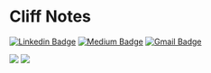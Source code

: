 # Cliff Notes    
[![Linkedin Badge](https://img.shields.io/badge/-meerapatelmd-blue?style=flat&logo=Linkedin&logoColor=white&link=https://www.linkedin.com/in/meera-patel-md/)](https://www.linkedin.com/in/meera-patel-md/) [![Medium Badge](https://img.shields.io/badge/-@meerapatelmd-000000?style=flat&labelColor=000000&logo=Medium&link=https://medium.com/@meerapatelmd)](https://medium.com/@meerapatelmd) [![Gmail Badge](https://img.shields.io/badge/-patelmeeray-c14438?style=flat&logo=Gmail&logoColor=white&link=mailto:patelmeeray@gmail.com)](mailto:patelmeeray@gmail.com)  

<p align = "left"> 
  <img src = "https://github-readme-stats.vercel.app/api?username=meerapatelmd&show_icons=true&include_all_commits=true&hide=contribs&count_private=true&custom_title=Stats">
  <img src = "https://github-readme-stats.vercel.app/api/top-langs/?username=meerapatelmd&layout=compact&custom_title=Languages&hide=html">
</p>

